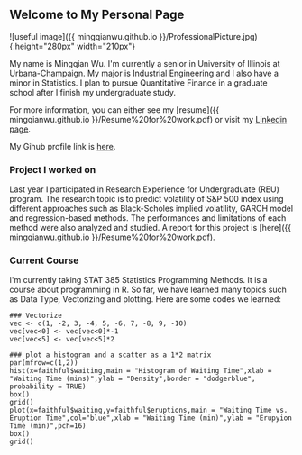 ## Welcome to My Personal Page
![useful image]({{ mingqianwu.github.io }}/ProfessionalPicture.jpg){:height="280px" width="210px"}

My name is Mingqian Wu. I'm currently a senior in University of Illinois at Urbana-Champaign. My major is Industrial Engineering and I also have a minor in Statistics. I plan to pursue Quantitative Finance in a graduate school after I finish my undergraduate study.

For more information, you can either see my [resume]({{ mingqianwu.github.io }}/Resume%20for%20work.pdf) or visit my [Linkedin page](https://www.linkedin.com/in/mingqian-wu-65718b14b).

My Gihub profile link is [here](https://github.com/mingqianwu).

### Project I worked on
Last year I participated in Research Experience for Undergraduate (REU) program. The research topic is to predict volatility of S&P 500 index using different approaches such as Black-Scholes implied volatility, GARCH model and regression-based methods. The performances and limitations of each method were also analyzed and studied. A report for this project is [here]({{ mingqianwu.github.io }}/Resume%20for%20work.pdf). 

### Current Course

I'm currently taking STAT 385 Statistics Programming Methods. It is a course about programming in R. So far, we have learned many topics such as Data Type, Vectorizing and plotting. Here are some codes we learned: 

```{r}
### Vectorize
vec <- c(1, -2, 3, -4, 5, -6, 7, -8, 9, -10)
vec[vec<0] <- vec[vec<0]*-1
vec[vec<5] <- vec[vec<5]*2

### plot a histogram and a scatter as a 1*2 matrix
par(mfrow=c(1,2))
hist(x=faithful$waiting,main = "Histogram of Waiting Time",xlab = "Waiting Time (mins)",ylab = "Density",border = "dodgerblue", probability = TRUE)
box()
grid()
plot(x=faithful$waiting,y=faithful$eruptions,main = "Waiting Time vs. Eruption Time",col="blue",xlab = "Waiting Time (min)",ylab = "Erupyion Time (min)",pch=16)
box()
grid()
```


